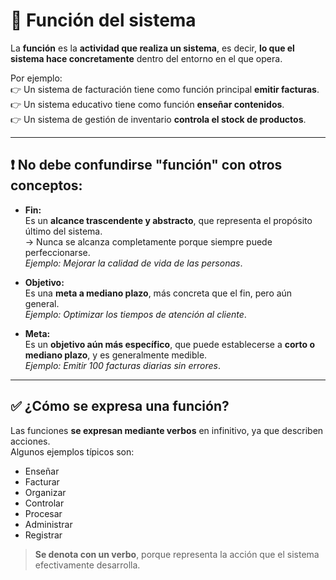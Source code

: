 # 🧩 Función del sistema

La **función** es la **actividad que realiza un sistema**, es decir, **lo que el sistema hace concretamente** dentro del entorno en el que opera.

Por ejemplo:  
👉 Un sistema de facturación tiene como función principal **emitir facturas**.  
👉 Un sistema educativo tiene como función **enseñar contenidos**.  
👉 Un sistema de gestión de inventario **controla el stock de productos**.

---

## ❗ No debe confundirse "función" con otros conceptos:

- **Fin:**  
  Es un **alcance trascendente y abstracto**, que representa el propósito último del sistema.  
  → Nunca se alcanza completamente porque siempre puede perfeccionarse.  
  *Ejemplo:* _Mejorar la calidad de vida de las personas_.

- **Objetivo:**  
  Es una **meta a mediano plazo**, más concreta que el fin, pero aún general.  
  *Ejemplo:* _Optimizar los tiempos de atención al cliente_.

- **Meta:**  
  Es un **objetivo aún más específico**, que puede establecerse a **corto o mediano plazo**, y es generalmente medible.  
  *Ejemplo:* _Emitir 100 facturas diarias sin errores_.

---

## ✅ ¿Cómo se expresa una función?

Las funciones **se expresan mediante verbos** en infinitivo, ya que describen acciones.  
Algunos ejemplos típicos son:

- Enseñar  
- Facturar  
- Organizar  
- Controlar  
- Procesar  
- Administrar  
- Registrar

> **Se denota con un verbo**, porque representa la acción que el sistema efectivamente desarrolla.

